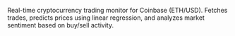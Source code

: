 Real-time cryptocurrency trading monitor for Coinbase (ETH/USD). Fetches trades, predicts prices using linear regression, and analyzes market sentiment based on buy/sell activity.

